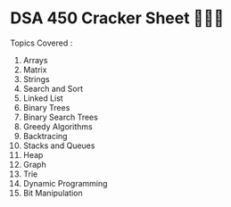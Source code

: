# DSA 450 Cracker Sheet 🚀🚀🚀

Topics Covered :
1) Arrays
2) Matrix
3) Strings
4) Search and Sort
5) Linked List
6) Binary Trees
7) Binary Search Trees
8) Greedy Algorithms
9) Backtracing
10) Stacks and Queues 
11) Heap
12) Graph
13) Trie
14) Dynamic Programming
15) Bit Manipulation
